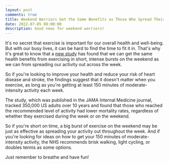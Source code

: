 ```yaml
---
layout: post
comments: true
title: Weekend Warriors Get the Same Benefits as Those Who Spread Their Activity Out Across the Week
date: 2022-07-05 08:00:00
description: Good news for weekend warriors!
---
```


It's no secret that exercise is important for our overall health and well-being. But with our busy lives, it can be hard to find the time to fit it in. That's why it's great to know that a [new study](https://www.bbc.com/news/health-62040665) has found that we can get the same health benefits from exercising in short, intense bursts on the weekend as we can from spreading our activity out across the week.

So if you're looking to improve your health and reduce your risk of heart disease and stroke, the findings suggest that it doesn't matter when you exercise, as long as you're getting at least 150 minutes of moderate-intensity activity each week.

The study, which was published in the JAMA Internal Medicine journal, tracked 350,000 US adults over 10 years and found that those who reached the recommended level of activity had lower mortality rates, regardless of whether they exercised during the week or on the weekend.

So if you're short on time, a big burst of exercise on the weekend may be just as effective as spreading your activity out throughout the week. And if you're looking for ideas on how to get your 150 minutes of moderate-intensity activity, the NHS recommends brisk walking, light cycling, or doubles tennis as some options.

Just remember to breathe and have fun!

